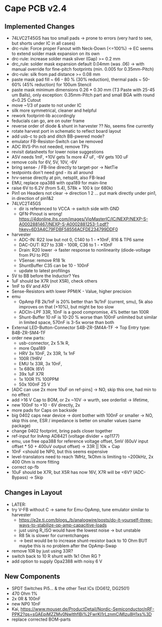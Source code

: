 # Cape PCB v2.4

## Implemented Changes

- 74LVC2T45GS has too small pads -> prone to errors (very hard to see, but shorts under IC in all cases)
- drc-rule: Force proper Fanout with Neck-Down (<=100%) -> EC seems to extend solder mask expansion on its own
- drc-rule: increase solder mask sliver (Gap) >= 0.2 mm
- drc_rule: solder mask expansion default 0.04mm (was .06) -> with manual override for fine-pitch footprints (min. 0.005 for 0.35mm-Pitch)
- drc-rule: silk from pad distance >= 0.08 mm
- paste mask pad fill ~ 66 - 80 % (30% reduction), thermal pads ~ 50-60% (45% reduction) for 100um Stencil
- paste mask minimum dimensions 0.26 * 0.30 mm (T3 Paste with 25-45 um Balls), only exception: 0.35mm-Pitch part and small BGA with round d=0.25 Cutout
- move ~1/3 of paste to not under IC
- silk more symmetrical, cleaner and helpful
- rework footprint-lib accordingly
- feducials can go, are on outer frame
- reverse order of diode & shunt in harvester ?? No, seems fine currently
- rotate harvest port in schematic to reflect board layout
- add usb-c to pcb and ditch BB-pwered mode?
- emulator FB-Resistor-Switch can be removed
- ADC RVS-Pin not needed, remove TPs
- revisit datasheets for lower noise suggestions
- A5V needs 1mF, +10V gets 1x more 47 uF, -6V gets 100 uF
- remove coils for 6V, 5V, 10V, -6V
- bring sense- / FB-line directly to target-por -> NetTie
- testpoints don't need gnd - its all around
- hrv-sense directly at pin, netsplit, also FB-lead
- EMU, replace opa388 with opa189 for main-line
- raise 6V to 6.2V (from 5.4), 578k + 100 k (or 680k)
- Pin1 on Headers not clear -> direction 1 2 ... put mark directly under pin1, in direction of pin1&2
- 74LVC2T45GS
    - dir is referenced to VCCA -> switch side with GND
    - QFN-Pinout is wrong! https://4donline.ihs.com/images/VipMasterIC/IC/NEXP/NEXP-S-A0002881467/NEXP-S-A0002881253-1.pdf?hkey=6D3A4C79FDBF58556ACFDE234799DDF0
- harvester
    - ADC-IN: R22 low but not 0, C140 to 1 - *10nF, R16 & TP6 same
    - DAC-OUT: R27 to 33R - 100R, C36 to 1 - *10nF
    - Drain: R20 lower -> faster response to nonlinearity (diode-voltage from PU to PD)
    - VSense: remove R18 1k
    - ShuntBuffer C35 can be 10 - 100nF
    - update to latest profilings
- 5V to BB before the Inductor? Yes
- 1uF should be X7R (not X5R), check others
- 1mF to 6V and A5V
- Sense-Resistors with lower PPM/K - Value, higher precision
- emu
    - OpAmp FB 2k/1nF is 20% better than 1k/1nF (current, smu), 5k also improves on that (+10%), but might be too slow
    - ADCIn-LPF 33R, 10nF is a good compromise, 4% better tan 100R
    - Shunt-Buffer 10 nF is 10-20 % worse than 100nF unlimited but similar in limited space, 570nF is 3-5x worse than both
- External LED-Button-Connector S4B-ZR-SM4A-TF -> Top Entry type: B4B-ZR-SM4-TF
- order new parts:
    - usb-connector, 2x 5.1k R,
    - more Opa189
    - HRV 3x 10nF, 2x 33R, 1x 1nF
    - 100R (1HRV
    - EMU 1x 33R, 3x 10nF,
    - 1x 680k (6V)
    - 39x 1uF X7R
    - 1x 100R 1% 100PPM
    - 50x 100nF 25 V
- [ADC can use 2x more 10uF on ref-pins] -> NO, skip this one, had min to no effect
- add >16 V Cap to BOM, or 2x ~10V -> wurth, see orderlist -> lifetime,
- new 100nF to +10 - 6V directly, 2x
- more pads for Caps on backside
- big 0402 caps near device -> dont bother with 100nF or smaller -> NO, skip this one, ESR / impedance is better on smaller values (same package)
- change 0402 footprint, bring pads closer together
- ref-input for InAmp AD8421 (voltage divider + op1177)
- emu, use free opa388 for reference voltage offset, 5mV (60uV input offset * 50 + 400uV output offset) -> 33R || 10k + Cap
- 10nF <should be NP0, but this seems expensive
- level-translators need to reach 1MHz, 1kOhm is limiting to ~200kHz, 2x 400 Ohm is more fitting
- correct op-fb
- 10uF should be X7R, but X5R has now 16V, X7R will be <6V? (ADC-Bypass) -> Skip

## Changes in Layout

- LATER:
- try V-FB without C -> same for Emu-OpAmp, tune emulator similar to harvester
    - https://e2e.ti.com/blogs_/b/analogwire/posts/do-it-yourself-three-ways-to-stabilize-op-amp-capacitive-loads
    - just using R_ISO would have the lowest noise -> but unstable
    - R8 5k is slower for currentchanges
    - -> best would be to increase shunt-resistor back to 10 Ohm BUT maybe this is no problem after the OpAmp-Swap
- remove 10R by just using 33R?
- switch back to 10 R shunt with 1k1 Ohm RG ?
- add option to supply Opa2388 with noisy 6 V

## New Components

- SPDT Switches Pi5... & the other Test ICs (DG612, DG2501)
- 470 Ohm 1%
- 2x 0R & 100nF
- new NP0 10nF
- Kai, https://www.mouser.de/ProductDetail/Nordic-Semiconductor/nRF-PPK2?qs=sGAEpiMZZMv0NwlthflBi%2FwrKI1rLznmCjMIzu8H1xs%3D
- replace corrected BOM-parts
